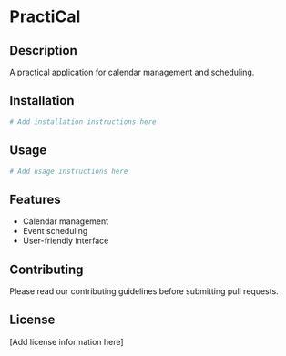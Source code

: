 # PractiCal

## Description

A practical application for calendar management and scheduling.

## Installation

```bash
# Add installation instructions here
```

## Usage

```bash
# Add usage instructions here
```

## Features

- Calendar management
- Event scheduling
- User-friendly interface

## Contributing

Please read our contributing guidelines before submitting pull requests.

## License

[Add license information here]